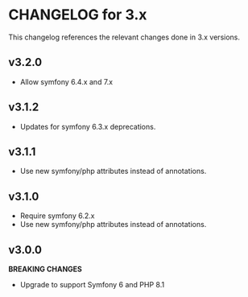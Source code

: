 # CHANGELOG for 3.x
This changelog references the relevant changes done in 3.x versions.


## v3.2.0
* Allow symfony 6.4.x and 7.x


## v3.1.2
* Updates for symfony 6.3.x deprecations.


## v3.1.1
* Use new symfony/php attributes instead of annotations.


## v3.1.0
* Require symfony 6.2.x
* Use new symfony/php attributes instead of annotations.


## v3.0.0
__BREAKING CHANGES__

* Upgrade to support Symfony 6 and PHP 8.1
